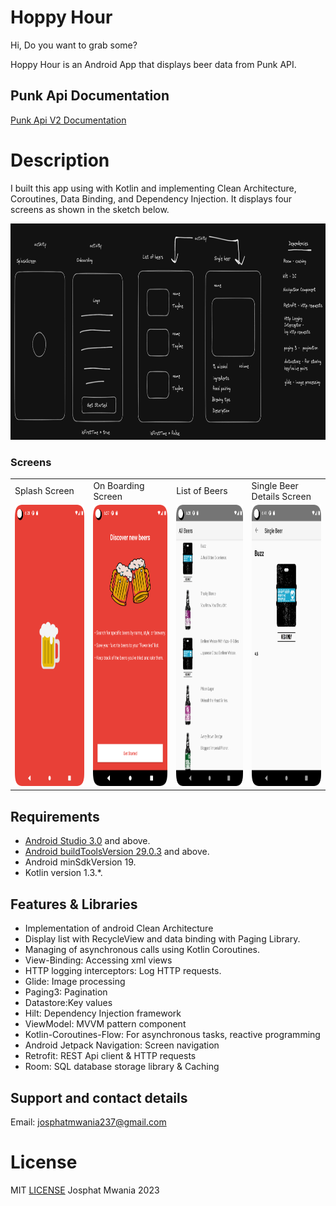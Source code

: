 # Hoppy Hour

Hi, Do you want to grab some?

Hoppy Hour is an Android App that displays beer data from Punk API.

## Punk Api Documentation
[Punk Api V2 Documentation](https://punkapi.com/documentation/v2)

# Description

I built this app using with Kotlin and implementing Clean Architecture, Coroutines, Data Binding, and Dependency Injection. It displays four screens as shown in the sketch below.

<img src="./Screenshots/hoppy_hour_sketch.png" width="892px" height=346px>

### Screens


 <table>
  <tr>
    <td>Splash Screen</td>
    <td>On Boarding Screen</td>
     <td>List of Beers</td>
     <td> Single Beer Details Screen</td>

  </tr>
  <tr>
    <td><img src="./Screenshots/Screenshot_splash_screen.png" width=200 height=450></td>
    <td><img src="./Screenshots/Screenshot_onboarding_screen.png" width=200 height=450></td>
    <td><img src="./Screenshots/Screenshot_list_of_beers.png" width=200 height=450></td>
    <td><img src="./Screenshots/Screenshot_single_beer_screen.png" width=200 height=450></td>

  </tr>
 </table>

## Requirements
*   [Android Studio 3.0](https://developer.android.com/studio) and above.
*   [Android buildToolsVersion 29.0.3](https://developer.android.com/studio/releases/build-tools) and above.
*   Android minSdkVersion 19.
*   Kotlin version 1.3.*. 

## Features & Libraries
* Implementation of android  Clean Architecture
* Display list with RecycleView and data binding with  Paging Library.
* Managing of asynchronous calls using  Kotlin Coroutines.
* View-Binding: Accessing xml views
* HTTP logging interceptors: Log HTTP requests.
* Glide: Image processing
* Paging3: Pagination
* Datastore:Key values
* Hilt: Dependency Injection framework 
* ViewModel: MVVM pattern component 
* Kotlin-Coroutines-Flow: For asynchronous tasks, reactive programming 
* Android Jetpack Navigation: Screen navigation 
* Retrofit: REST Api client & HTTP requests
* Room: SQL database storage library & Caching


## Support and contact details
Email: josphatmwania237@gmail.com
# License
MIT  [LICENSE](LICENSE) Josphat Mwania 2023